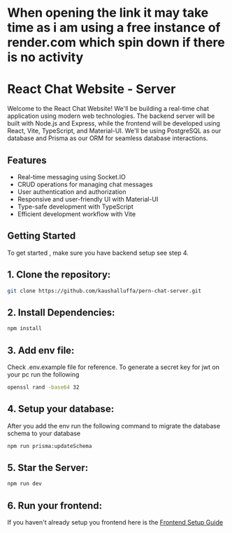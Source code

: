 # When opening the link it may take time as i am using a free instance of render.com which spin down if there is no activity
# React Chat Website - Server

Welcome to the React Chat Website! We'll be building a real-time chat application using modern web technologies. The backend server will be built with Node.js and Express, while the frontend will be developed using React, Vite, TypeScript, and Material-UI. We'll be using PostgreSQL as our database and Prisma as our ORM for seamless database interactions.

## Features

- Real-time messaging using Socket.IO
- CRUD operations for managing chat messages
- User authentication and authorization
- Responsive and user-friendly UI with Material-UI
- Type-safe development with TypeScript
- Efficient development workflow with Vite

## Getting Started

To get started , make sure you have backend setup see step 4.

## 1. **Clone the repository:**

```bash
git clone https://github.com/kaushalluffa/pern-chat-server.git

```

## 2. **Install Dependencies:**

```bash
npm install

```

## 3. **Add env file:**

 Check .env.example file for reference. To generate a secret key for jwt on your pc run the following

 ```bash
 openssl rand -base64 32

 ```

## 4. **Setup your database:**

After you add the env run the following command to migrate the database schema to your database 

```bash
npm run prisma:updateSchema

```
## 5. **Star the Server:**

```bash
npm run dev

```
## 6. **Run your frontend:**
If you haven't already setup you frontend here is the [Frontend Setup Guide](https://github.com/kaushalluffa/pern-chat-client)

